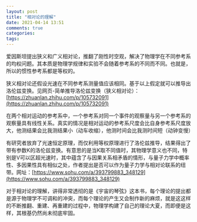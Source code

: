 ```yaml
---
layout: post
title: "相对论的理解"
date: 2021-04-14 13:51
comments: true
categories: 
tags: 
---
```

爱因斯坦提出狭义和广义相对论，推翻了刚性时空观，解决了物理学在不同参考系的均权问题。其本质是物理学规律和实验不会随着参考系的不同而不同。也就是，所以的惯性参考系都是等权的。  

狭义相对论还假设光速在不同参考系测量值应该相同。基于以上假定就可以推导出洛伦兹变换。见网页-简单推导洛伦兹变换（狭义相对论）： [https://zhuanlan.zhihu.com/p/105732091](https://zhuanlan.zhihu.com/p/105732091)  

在两个相对运动的参考系中，一个参考系对同一个事件的观察量与另一个参考系的观察量具有线性关系。真实的情况是相对运动的参考系尺度会比自身参考系尺度放大，他测结果会比我测结果小（动车收缩），他测时间会比我测时间短（动钟变慢）

有研究者放弃了光速恒定原理，而仅利用等权原理进行了洛伦兹推导，结果得出了带有参数K的洛伦兹变换。有意思的是当K取不同值时，其物理学意义也不同，特别是V可以区超光速时，其中蕴含了与因果关系相矛盾的情形，与量子力学中概率性、多因果性具有相似之处，作者提出是否可以作为量子力学与相对论联系的纽带。网址：[https://www.sohu.com/a/393799883_348129](https://www.sohu.com/a/393799883_348129) 

对于相对论的理解，讲得非常透彻的是《宇宙的琴弦》这本书，每个理论的提出都是源于物理学不可调和的冲突，而每个理论的产生又会制作新的麻烦，就是这这样的不断推翻、重建、再重建的过程中，物理学构建了自己的理论大夏，而即便是这样，其根基仍然尚未彻底牢固。  

 

